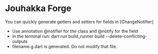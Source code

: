 # Jouhakka Forge

You can quickly generate getters and setters for fields in [ChangeNotifier]
 - Use annotation @notifier for the class and @notify for the field
 - In the terminal run: dart run build_runner build --delete-conflicting-outputs
 - filename.g.dart is generated. Do not modify that file.
